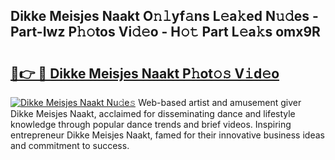 ## Dikke Meisjes Naakt O𝚗𝚕yf𝚊ns L𝚎a𝚔ed N𝚞𝚍es - Part-Iwz P𝚑𝚘tos Vi𝚍𝚎o - H𝚘𝚝 Part L𝚎a𝚔s omx9R

# <h2><a href="http://kf6evh0.oniu.top/?m=Dikke+Meisjes+Naakt">🔗👉 🔴 Dikke Meisjes Naakt P𝚑ot𝚘𝚜 V𝚒d𝚎o</a></h2>

[![Dikke Meisjes Naakt Nu𝚍e𝚜](https://i.imgur.com/0qMVB7G.gif)](http://kf6evh0.oniu.top/?m=Dikke+Meisjes+Naakt)
Web-based artist and amusement giver Dikke Meisjes Naakt, acclaimed for disseminating dance and lifestyle knowledge through popular dance trends and brief videos. Inspiring entrepreneur Dikke Meisjes Naakt, famed for their innovative business ideas and commitment to success.  
